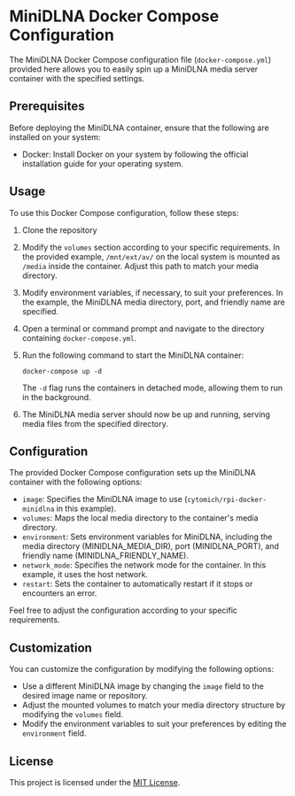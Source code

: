 
# MiniDLNA Docker Compose Configuration

The MiniDLNA Docker Compose configuration file (`docker-compose.yml`) provided here allows you to easily spin up a MiniDLNA media server container with the specified settings.

## Prerequisites

Before deploying the MiniDLNA container, ensure that the following are installed on your system:

- Docker: Install Docker on your system by following the official installation guide for your operating system.

## Usage

To use this Docker Compose configuration, follow these steps:

1. Clone the repository
2. Modify the `volumes` section according to your specific requirements. In the provided example, `/mnt/ext/av/` on the local system is mounted as `/media` inside the container. Adjust this path to match your media directory.
3. Modify environment variables, if necessary, to suit your preferences. In the example, the MiniDLNA media directory, port, and friendly name are specified.
4. Open a terminal or command prompt and navigate to the directory containing `docker-compose.yml`.
5. Run the following command to start the MiniDLNA container:

   ```shell
   docker-compose up -d
   ```

   The `-d` flag runs the containers in detached mode, allowing them to run in the background.

7. The MiniDLNA media server should now be up and running, serving media files from the specified directory.

## Configuration

The provided Docker Compose configuration sets up the MiniDLNA container with the following options:

- `image`: Specifies the MiniDLNA image to use (`cytomich/rpi-docker-minidlna` in this example).
- `volumes`: Maps the local media directory to the container's media directory.
- `environment`: Sets environment variables for MiniDLNA, including the media directory (MINIDLNA_MEDIA_DIR), port (MINIDLNA_PORT), and friendly name (MINIDLNA_FRIENDLY_NAME).
- `network_mode`: Specifies the network mode for the container. In this example, it uses the host network.
- `restart`: Sets the container to automatically restart if it stops or encounters an error.

Feel free to adjust the configuration according to your specific requirements.

## Customization

You can customize the configuration by modifying the following options:

- Use a different MiniDLNA image by changing the `image` field to the desired image name or repository.
- Adjust the mounted volumes to match your media directory structure by modifying the `volumes` field.
- Modify the environment variables to suit your preferences by editing the `environment` field.


## License

This project is licensed under the [MIT License](LICENSE).
